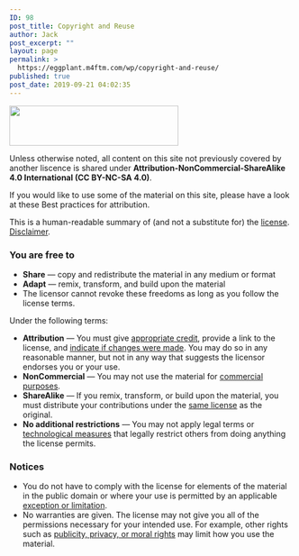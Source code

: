 ```yaml
---
ID: 98
post_title: Copyright and Reuse
author: Jack
post_excerpt: ""
layout: page
permalink: >
  https://eggplant.m4ftm.com/wp/copyright-and-reuse/
published: true
post_date: 2019-09-21 04:02:35
---
```

<div id="deed-head" class="row">
<div id="deed-license">

<img class="size-medium wp-image-102 aligncenter" src="https://eggplant.m4ftm.com/wp/wp-content/uploads/2019/09/Creative-Commons-CC-Attribution-NonCommercial-ShareAlike-4.0-International-CC-BY-NC-SA-4.0--300x71.png" alt="" width="300" height="71" />

Unless otherwise noted, all content on this site not previously covered by another liscence is shared under <strong><span class="cc-license-title">Attribution-NonCommercial-ShareAlike 4.0 International</span> </strong><span class="cc-license-identifier"><strong> (CC BY-NC-SA 4.0)</strong>.  </span>

If you would like to use some of the material on this site, please have a look at these Best practices for attribution.

</div>
</div>
<div id="deed-main" class="row" dir="ltr">
<div id="legalcode-block">
<div id="deed-disclaimer"><span class="summary"> This is a human-readable summary of (and not a substitute for) the <a class="fulltext" href="https://creativecommons.org/licenses/by-nc-sa/4.0/legalcode">license</a>. </span> <span class="disclaimer"> <a id="disclaimer_popup" class="helpLink" tabindex="0" title="" href="https://creativecommons.org/licenses/by-nc-sa/4.0/#" data-original-title="">Disclaimer</a>. </span></div>
</div>
<div id="deed-main-content" class="row ">
<div id="deed-rights" class="row" dir="ltr">
<div class="col-sm-offset-2 col-sm-8">
<h3>You are free to</h3>
<ul>
 	<li><strong>Share</strong> — copy and redistribute the material in any medium or format</li>
 	<li><strong>Adapt</strong> — remix, transform, and build upon the material</li>
 	<li>The licensor cannot revoke these freedoms as long as you follow the license terms.</li>
</ul>
</div>
</div>
<div class="row">
<div class="col-md-offset-1 col-md-10">Under the following terms:</div>
</div>
<div id="deed-conditions" class="row">
<ul>
 	<li><strong>Attribution</strong> — You must give <a id="appropriate_credit_popup" class="helpLink" tabindex="0" title="" href="https://creativecommons.org/licenses/by-nc-sa/4.0/#" data-original-title="">appropriate credit</a>, provide a link to the license, and <a id="indicate_changes_popup" class="helpLink" tabindex="0" title="" href="https://creativecommons.org/licenses/by-nc-sa/4.0/#" data-original-title="">indicate if changes were made</a>. You may do so in any reasonable manner, but not in any way that suggests the licensor endorses you or your use.</li>
 	<li><span id="by-more-container"></span><strong>NonCommercial</strong> — You may not use the material for <a id="commercial_purposes_popup" class="helpLink" tabindex="0" title="" href="https://creativecommons.org/licenses/by-nc-sa/4.0/#" data-original-title="">commercial purposes</a>.</li>
 	<li><span id="nc-more-container"></span><strong>ShareAlike</strong> — If you remix, transform, or build upon the material, you must distribute your contributions under the <a id="same_license_popup" class="helpLink" tabindex="0" title="" href="https://creativecommons.org/licenses/by-nc-sa/4.0/#" data-original-title="">same license</a> as the original.</li>
 	<li><strong>No additional restrictions</strong> — You may not apply legal terms or <a id="technological_measures_popup" class="helpLink" tabindex="0" title="" href="https://creativecommons.org/licenses/by-nc-sa/4.0/#" data-original-title="">technological measures</a> that legally restrict others from doing anything the license permits.</li>
</ul>
</div>
<div id="deed-understanding" class="row">
<h3>Notices</h3>
<ul class="understanding license-properties col-md-offset-2 col-md-8">
 	<li class="license">You do not have to comply with the license for elements of the material in the public domain or where your use is permitted by an applicable <a id="exception_or_limitation_popup" class="helpLink" tabindex="0" title="" href="https://creativecommons.org/licenses/by-nc-sa/4.0/#" data-original-title="">exception or limitation</a>.</li>
 	<li class="license">No warranties are given. The license may not give you all of the permissions necessary for your intended use. For example, other rights such as <a id="publicity_privacy_or_moral_rights_popup" class="helpLink" tabindex="0" title="" href="https://creativecommons.org/licenses/by-nc-sa/4.0/#" data-original-title="">publicity, privacy, or moral rights</a> may limit how you use the material.</li>
</ul>
</div>
</div>
</div>